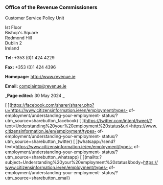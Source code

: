 ###  Office of the Revenue Commissioners

Customer Service Policy Unit

Ist Floor  
Bishop's Square  
Redmond Hill  
Dublin 2  
Ireland

**Tel:** +353 (0)1 424 4229

**Fax:** +353 (0)1 424 4396

**Homepage:** [ http://www.revenue.ie ](http://www.revenue.ie)

**Email:** [ complaints@revenue.ie ](mailto:complaints@revenue.ie)

_**Page edited:** 30 May 2024 _

[
](https://facebook.com/sharer/sharer.php?u=https://www.citizensinformation.ie/en/employment/types-
of-employment/understanding-your-employment-
status/?utm_source=sharebutton_facebook) [
](https://twitter.com/intent/tweet/?text=Understanding%20your%20employment%20status&url=https://www.citizensinformation.ie/en/employment/types-
of-employment/understanding-your-employment-
status/?utm_source=sharebutton_twitter) [
](whatsapp://send?text=https://www.citizensinformation.ie/en/employment/types-
of-employment/understanding-your-employment-
status/?utm_source=sharebutton_whatsapp) [
](mailto:?subject=Understanding%20your%20employment%20status&body=https://www.citizensinformation.ie/en/employment/types-
of-employment/understanding-your-employment-
status/?utm_source=sharebutton_email) [ ](javascript:void\(0\))
